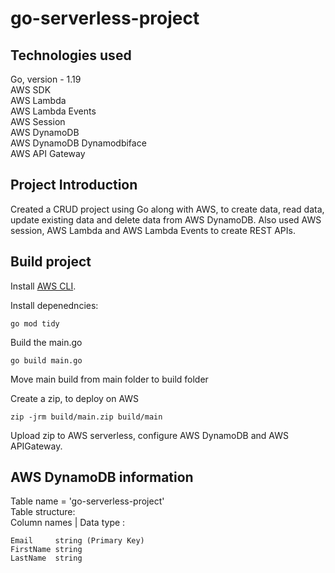 # go-serverless-project

## Technologies used
Go, version - 1.19  
AWS SDK  
AWS Lambda  
AWS Lambda Events  
AWS Session  
AWS DynamoDB  
AWS DynamoDB Dynamodbiface  
AWS API Gateway


## Project Introduction  
Created a CRUD project using Go along with AWS, to create data, read data, update existing data and delete data from AWS DynamoDB. Also used AWS session, AWS Lambda and AWS Lambda Events to create REST APIs.

## Build project

Install [AWS CLI](https://docs.aws.amazon.com/cli/latest/userguide/getting-started-install.html).  

Install depenedncies:  
``` 
go mod tidy
```   
  
Build the main.go
``` 
go build main.go
``` 
Move main build from main folder to build folder

Create a zip, to deploy on AWS  
``` 
zip -jrm build/main.zip build/main
``` 

Upload zip to AWS serverless, configure AWS DynamoDB and AWS APIGateway.

## AWS DynamoDB information  
Table name = 'go-serverless-project'  
Table structure:  
Column names | Data type :  
``` 
Email     string (Primary Key)   
FirstName string  
LastName  string   
```



